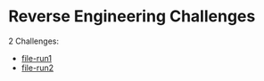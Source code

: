 # Reverse Engineering Challenges

2 Challenges: 
- [file-run1](file-run1.md)
- [file-run2](file-run2.md)
